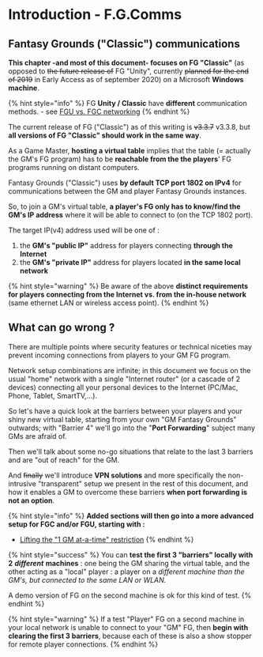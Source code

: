 # Introduction - F.G.Comms

## Fantasy Grounds \("Classic"\) communications

**This chapter -and most of this document- focuses on FG "Classic"** \(as opposed to ~~the future release of~~ FG "Unity", currently ~~planned for the end of 2019~~ in Early Access as of september 2020\) on a Microsoft **Windows machine**.

{% hint style="info" %}
FG **Unity / Classic** have **different** communication methods.   - see [FGU vs. FGC networking](../simultaneous-games-fgc-1-vpn-server/fgu-vs.-fgc-networking.md)
{% endhint %}

The current release of FG \("Classic"\) as of this writing is ~~v3.3.7~~  v3.3.8, but **all versions of FG "Classic" should work in the same way**.



As a Game Master, **hosting a virtual table** implies that the table \(= actually the GM's FG program\) has to be **reachable from the the players**' FG programs running on distant computers.

Fantasy Grounds \("Classic"\) uses **by default TCP port 1802 on IPv4** for communications between the GM and player Fantasy Grounds instances.

So, to join a GM's virtual table, **a player's FG only has to know/find the GM's IP address** where it will be able to connect to \(on the TCP 1802 port\).



The target IP\(v4\) address used will be one of :

1. the **GM's "public IP"** address for players connecting **through the Internet**
2.  the **GM's "private IP"** address for players located **in the same local network**

{% hint style="warning" %}
Be aware of the above **distinct requirements for players connecting from the Internet vs. from the in-house network** \(same ethernet LAN or wireless access point\).
{% endhint %}

## What can go wrong ?

There are multiple points where security features or technical niceties may prevent incoming connections from players to your GM FG program.

Network setup combinations are infinite; in this document we focus on the usual "home" network with a single "Internet router" \(or a cascade of 2 devices\) connecting all your personal devices to the Internet \(PC/Mac, Phone, Tablet, SmartTV,...\).

So let's have a quick look at the barriers between your players and your shiny new virtual table, starting from your own "GM Fantasy Grounds" outwards; with "Barrier 4" we'll go into the "**Port Forwarding**" subject many GMs are afraid of.

Then we'll talk about some no-go situations that relate to the last 3 barriers and are "out of reach" for the GM.

And ~~finally~~ we'll introduce **VPN solutions** and more specifically the non-intrusive "transparent" setup we present in the rest of this document, and how it enables a GM to overcome these barriers **when port forwarding is not an option**.

{% hint style="info" %}
**Added sections will then go into a more advanced setup for FGC and/or FGU, starting with :**

* [Lifting the "1 GM at-a-time" restriction](../simultaneous-games-fgc-1-vpn-server/untitled.md)
{% endhint %}

{% hint style="success" %}
You can **test the first 3 "barriers" locally with 2** _**different**_ **machines** : one being the GM sharing the virtual table, and the other acting as a "local" player : a player on a _different machine than the GM's, but connected to the same LAN or WLAN._

A demo version of FG on the second machine is ok for this kind of test.
{% endhint %}

{% hint style="warning" %}
If a test "Player" FG on a second machine in your local network is unable to connect to your "GM" FG, then **begin with clearing the first 3 barriers**, because each of these is also a show stopper for remote player connections.
{% endhint %}



